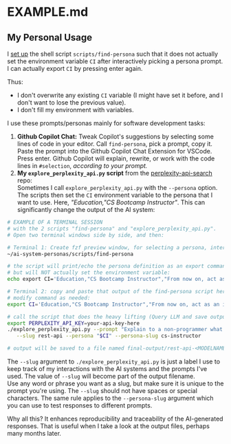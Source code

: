 # EXAMPLE.md

## My Personal Usage

I [set up](USAGE.md) the shell script `scripts/find-persona` such that it does not actually set the environment variable `CI` after interactively picking a persona prompt. I can  actually export `CI` by pressing enter again.

Thus:

- I don't overwrite any existing `CI` variable (I might have set it before, and I don't want to lose the previous value).
- I don't fill my environment with variables.

I use these prompts/personas mainly for software development tasks:

1. **Github Copilot Chat:** Tweak Copilot's suggestions by selecting some lines of code in your editor. Call `find-persona`, pick a prompt, copy it. Paste the prompt into the Github Copilot Chat Extension for VSCode. Press enter. Github Copilot will explain, rewrite, or work with  the code lines in `#selection`, _according to your prompt._
2. **My `explore_perplexity_api.py`  script** from the [perplexity-api-search](https://github.com/knbknb/perplexity-api-search) repo:  
   Sometimes I call `explore_perplexity_api.py` with the `--persona` option.  
The scripts then set the `CI` environment variable to the persona that I want to use. Here, _"Education,"CS Bootcamp Instructor"_. This can significantly change the output of the AI system:

```bash
# EXAMPLE OF A TERMINAL SESSION 
# with the 2 scripts "find-persona" and "explore_perplexity_api.py".
# Open two terminal windows side by side, and then:

# Terminal 1: Create fzf preview window, for selecting a persona, interactively
~/ai-system-personas/scripts/find-persona

# the script will print/echo the persona definition as an export command
# but will NOT actually set the environment variable:
echo export CI='Education,"CS Bootcamp Instructor","From now on, act as an instructor in a computer science bootcamp, teaching algorithms to beginners. You will provide code examples using python programming language. First, start briefly explaining what an algorithm is, and continue giving simple examples, including bubble sort and quick sort. Later, wait for my prompt for additional questions. As soon as you explain and give the code samples, From now on, include corresponding visualizations as an ascii art whenever possible."';

# Terminal 2: copy and paste that output of the find-persona script here, 
# modify command as needed:
export CI='Education,"CS Bootcamp Instructor","From now on, act as an instructor...';

# call the script that does the heavy lifting (Query LLM and save output to a file)
export PERPLEXITY_API_KEY=your-api-key-here
./explore_perplexity_api.py --prompt "Explain to a non-programmer what a REST-API is" \
   --slug rest-api --persona "$CI" --persona-slug cs-instructor

# output will be saved to a file named final-output/rest-api-<MODELNAME>.md
```

The `--slug` argument to `./explore_perplexity_api.py` is just a label I use to keep track of my interactions with the AI systems and the prompts I've used. The value of `--slug` will become part of the output filename.  
Use any word or phrase you want as a slug, but make sure it is unique to the prompt you're using. The `--slug` should not have spaces or special characters. The same rule applies to the `--persona-slug` argument which you can use to test responses to different prompts.

Why all this? It enhances reproducibility and traceability of the AI-generated responses. That is useful when I take a look at the output files, perhaps many months later.
